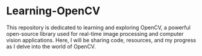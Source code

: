 # Learning-OpenCV
This repository is dedicated to learning and exploring OpenCV, a powerful open-source library used for real-time image processing and computer vision applications. Here, I will be sharing code, resources, and my progress as I delve into the world of OpenCV.

